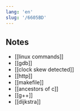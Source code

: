 ```yaml
---
lang: 'en'
slug: '/6605BD'
---
```


## Notes

- [[linux commands]]
- [[gdb]]
- [[clock skew detected]]
- [[http]]
- [[makefile]]
- [[ancestors of c]]
- [[g++]]
- [[dijkstra]]
